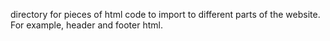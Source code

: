 directory for pieces of html code to import to different parts of the website. For example, header and footer html.
